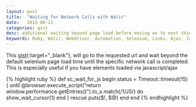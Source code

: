 ```yaml
---
layout: post
title:  "Waiting for Network Calls with Watir"
date:   2015-08-21
categories: gist
desc: additional waiting beyond page load before moving on to next thing
keywords: Ruby, Watir, Webdriver, Automation, Selenium, Links, Ajax, Javascript, Performance 
---
```


This [gist](https://gist.github.com/watirus/31f81c8e08f90de34596){:target="\_blank"},
will go to the requested url and wait beyond the default selenium page load time
until the specific network call is completed. 
This is especially useful if you have elements loaded via javascript/ajax

{% highlight ruby %}
def sc_wait_for_js
  begin
    status = Timeout::timeout(15) {
      until @browser.execute_script("return window.performance.getEntries()").to_s.match(/1\/JS/) do
        show_wait_cursor(1)
      end
  }
      rescue
        puts($!, $@)
      end
end
{% endhighlight %}
